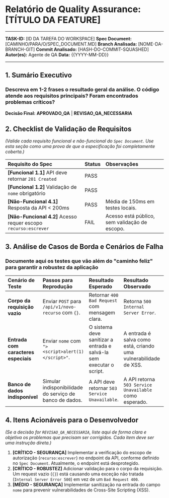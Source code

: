 # Relatório de Quality Assurance: [TÍTULO DA FEATURE]

---

**TASK-ID:** [ID DA TAREFA DO WORKSPACE]
**Spec Document:** [CAMINHO/PARA/O/SPEC_DOCUMENT.MD]
**Branch Analisada:** [NOME-DA-BRANCH-GIT]
**Commit Analisado:** [HASH-DO-COMMIT-SQUASHED]
**Autor(es):** Agente de QA
**Data:** {{YYYY-MM-DD}}

---

## 1. Sumário Executivo

### Descreva em 1-2 frases o resultado geral da análise. O código atende aos requisitos principais? Foram encontrados problemas críticos?

**Decisão Final:** **APROVADO_QA** | **REVISAO_QA_NECESSARIA**

## 2. Checklist de Validação de Requisitos

*(Valide cada requisito funcional e não-funcional do `Spec Document`. Use esta seção como uma prova de que a especificação foi completamente coberta.)*

| Requisito do Spec | Status | Observações |
| :--- | :--- | :--- |
| **[Funcional 1.1]** API deve retornar `201 Created` | PASS | |
| **[Funcional 1.2]** Validação de `nome` obrigatório | PASS | |
| **[Não-Funcional 4.1]** Resposta da API < 200ms | PASS | Média de 150ms em testes locais. |
| **[Não-Funcional 4.2]** Acesso requer escopo `recurso:escrever` | FAIL | Acesso está público, sem validação de escopo. |

## 3. Análise de Casos de Borda e Cenários de Falha

### Documente aqui os testes que vão além do "caminho feliz" para garantir a robustez da aplicação

| Cenário de Teste | Passos para Reprodução | Resultado Esperado | Resultado Observado | Status |
| :--- | :--- | :--- | :--- | :--- |
| **Corpo da requisição vazio** | Enviar `POST` para `/api/v1/novo-recurso` com `{}`. | Retornar `400 Bad Request` com mensagem clara. | Retorna `500 Internal Server Error`. | FAIL |
| **Entrada com caracteres especiais** | Enviar `nome` com `"><script>alert(1)</script>"`. | O sistema deve sanitizar a entrada e salvá-la sem executar o script. | A entrada é salva como está, criando uma vulnerabilidade de XSS. | FAIL |
| **Banco de dados indisponível** | Simular indisponibilidade do serviço de banco de dados. | A API deve retornar `503 Service Unavailable`. | A API retorna `503 Service Unavailable` como esperado. | PASS |

## 4. Itens Acionáveis para o Desenvolvedor

*(Se a decisão for `REVISAO_QA_NECESSARIA`, liste aqui de forma clara e objetiva os problemas que precisam ser corrigidos. Cada item deve ser uma instrução direta.)*

1. **[CRÍTICO - SEGURANÇA]** Implementar a verificação do escopo de autorização (`recurso:escrever`) no endpoint da API, conforme definido no `Spec Document`. Atualmente, o endpoint está desprotegido.
2. **[CRÍTICO - ROBUSTEZ]** Adicionar validação para o corpo da requisição. Um request vazio (`{}`) está causando uma exceção não tratada (`Internal Server Error 500`) em vez de um `Bad Request 400`.
3. **[MÉDIO - SEGURANÇA]** Implementar sanitização na entrada do campo `nome` para prevenir vulnerabilidades de Cross-Site Scripting (XSS).
